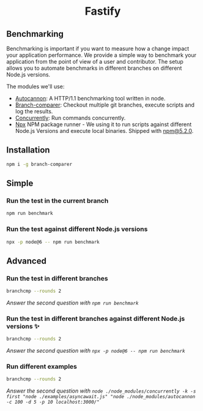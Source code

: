 <h1 align="center">Fastify</h1>

## Benchmarking
Benchmarking is important if you want to measure how a change impact your application performance. We provide a simple way to benchmark your application from the point of view of a user and contributor. The setup allows you to automate benchmarks in different branches on different Node.js versions.

The modules we'll use:
- [Autocannon](https://github.com/mcollina/autocannon): A HTTP/1.1 benchmarking tool written in node.
- [Branch-comparer](https://github.com/StarpTech/branch-comparer): Checkout multiple git branches, execute scripts and log the results.
- [Concurrently](https://github.com/kimmobrunfeldt/concurrently): Run commands concurrently.
- [Npx](https://github.com/zkat/npx) NPM package runner - We using it to run scripts against different Node.js Versions and execute local binaries. Shipped with npm@5.2.0.

## Installation

```sh
npm i -g branch-comparer
```

## Simple

### Run the test in the current branch
```sh
npm run benchmark
```

### Run the test against different Node.js versions
```sh
npx -p node@6 -- npm run benchmark
```

## Advanced

### Run the test in different branches
```sh
branchcmp --rounds 2
```
_Answer the second question with `npm run benchmark`_

### Run the test in different branches against different Node.js versions ✨
```sh
branchcmp --rounds 2
```
_Answer the second question with `npx -p node@6 -- npm run benchmark`_


### Run different examples

```sh
branchcmp --rounds 2
```
_Answer the second question with `node ./node_modules/concurrently -k -s first "node ./examples/asyncawait.js" "node ./node_modules/autocannon -c 100 -d 5 -p 10 localhost:3000/"`_ 
